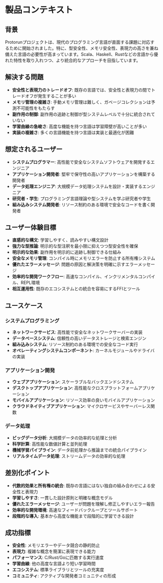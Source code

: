 # 製品コンテキスト

## 背景
Protorunプロジェクトは、現代のプログラミング言語が直面する課題に対応するために開始されました。特に、型安全性、メモリ安全性、表現力の高さを兼ね備えた言語の必要性が高まっています。Scala、Haskell、Rustなどの言語から優れた特性を取り入れつつ、より統合的なアプローチを目指しています。

## 解決する問題
- **安全性と表現力のトレードオフ**: 既存の言語では、安全性と表現力の間でトレードオフが発生することが多い
- **メモリ管理の複雑さ**: 手動メモリ管理は難しく、ガベージコレクションは予測不可能性をもたらす
- **副作用の制御**: 副作用の追跡と制御が型システムレベルで十分に統合されていない
- **学習曲線の急峻さ**: 高度な機能を持つ言語は学習障壁が高いことが多い
- **実装の複雑さ**: 多くの言語機能を持つ言語は実装と最適化が困難

## 想定されるユーザー
- **システムプログラマー**: 高性能で安全なシステムソフトウェアを開発するエンジニア
- **アプリケーション開発者**: 堅牢で保守性の高いアプリケーションを構築する開発者
- **データ処理エンジニア**: 大規模データ処理システムを設計・実装するエンジニア
- **研究者・学生**: プログラミング言語理論や型システムを学ぶ研究者や学生
- **組み込みシステム開発者**: リソース制約のある環境で安全なコードを書く開発者

## ユーザー体験目標
- **直感的な構文**: 学習しやすく、読みやすい構文設計
- **強力な型推論**: 明示的な型注釈を最小限に抑えつつ型安全性を確保
- **明示的な効果**: 副作用を明示的に追跡し制御できる仕組み
- **安全なメモリ管理**: コンパイル時にメモリエラーを防止する所有権システム
- **優れたエラーメッセージ**: 問題の原因と解決策を明確に示すエラーメッセージ
- **効率的な開発ワークフロー**: 高速なコンパイル、インクリメンタルコンパイル、REPL環境
- **相互運用性**: 既存のエコシステムとの統合を容易にするFFIとツール

## ユースケース

### システムプログラミング
- **ネットワークサービス**: 高性能で安全なネットワークサーバーの実装
- **データベースシステム**: 信頼性の高いデータストレージと検索エンジン
- **組み込みシステム**: リソース制約のある環境での安全なコード実行
- **オペレーティングシステムコンポーネント**: カーネルモジュールやドライバの実装

### アプリケーション開発
- **ウェブアプリケーション**: スケーラブルなバックエンドシステム
- **デスクトップアプリケーション**: 高性能なクロスプラットフォームアプリケーション
- **モバイルアプリケーション**: リソース効率の良いモバイルアプリケーション
- **クラウドネイティブアプリケーション**: マイクロサービスやサーバーレス関数

### データ処理
- **ビッグデータ分析**: 大規模データの効率的な処理と分析
- **科学計算**: 高性能な数値計算と並列処理
- **機械学習パイプライン**: データ前処理から推論までの統合パイプライン
- **リアルタイムデータ処理**: ストリームデータの効率的な処理

## 差別化ポイント
- **代数的効果と所有権の統合**: 既存の言語にはない独自の組み合わせによる安全性と表現力
- **学習しやすさ**: 一貫した設計原則と明確な概念モデル
- **優れたエラーメッセージ**: ユーザーが問題を理解し修正しやすいエラー報告
- **効率的な開発環境**: 高速なフィードバックループとツールサポート
- **段階的な導入**: 基本から高度な機能まで段階的に学習できる設計

## 成功指標
- **安全性**: メモリエラーやデータ競合の静的防止
- **表現力**: 複雑な概念を簡潔に表現できる能力
- **パフォーマンス**: C/Rust/Goに匹敵する実行速度
- **学習曲線**: 他の高度な言語より短い学習時間
- **エコシステム**: 標準ライブラリとツールの充実度
- **コミュニティ**: アクティブな開発者コミュニティの形成

